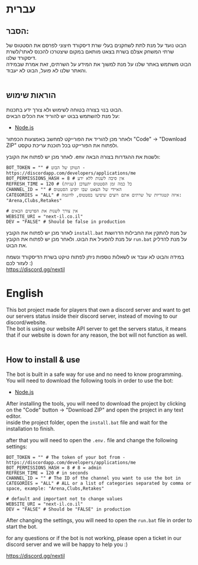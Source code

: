 # עברית

## הסבר:

הבוט נועד על מנת לתת לשחקנים בעלי שרת דיסקורד חיצוני לפרסם את הסטטוס של שרתי המשחק אצלם בשרת בצאט מותאם במקום שיצטרכו להכנס לאתר/לשרת דיסקורד שלנו.<br />
הבוט משתמש באתר שלנו על מנת למשוך את המידע על השרתים, זאת אמרת שבמידה והאתר שלנו לא פועל, הבוט לא יעבוד.<br /><br />

## הוראות שימוש

הבוט בנוי בצורה בטוחה לשימוש ולא צורך ידע בתכנות.<br />
על מנת להשתמש בבוט יש להוריד את הכלים הבאים:

-   [Node.js](https://nodejs.org/en/)<br />

ולאחר מכן להוריד את הפורייקט למחשב באמצעות הכפתור "Code" -> "Download ZIP" ולפתוח את הפורייקט בכל תוכנת עריכת טקסט.<br />

לאחר מכן יש לפתוח את הקובץ .env ולשנות את ההגדרות בצורה הבאה:

```env
BOT_TOKEN = "" # הטוקן של הבוט - https://discordapp.com/developers/applications/me
BOT_PERMISSIONS_HASH = 8 # אין סיבה לשנות ללא ידע
REFRESH_TIME = 120 # כל כמה זמן הסטטוס יתעדכן (שניות)
CHANNEL_ID = "" # האיידי של הצאט שבו יופיע הסטטוס
CATEGORIES = "ALL" # איזה קטגוריות של שרתים אתם רוצים שיפיעו בסטטוס, לדוגמה: "Arena,Clubs,Retakes"

# אין צורך לשנות את הפרטים הבאים
WEBSITE_URI = "next-il.co.il"
DEV = "FALSE" # Should be false in production
```

לאחר מכן יש לפתוח את הקובץ `install.bat` על מנת להתקין את החבילות הדרושות על מנת להפעיל את הבוט.
ולאחר מכן יש לפתוח את הקובץ `run.bat` על מנת להדליק את הבוט.<br />

במידה והבוט לא עובד או לשאלות נוספות ניתן לפתוח טיקט בשרת הדיסקורד ונשמח לעזור לכם :) <br />
https://discord.gg/nextil

# English

This bot project made for players that own a discord server and want to get our servers status inside their discord server, instead of moving to our discord/website.<br />
The bot is using our website API server to get the servers status, it means that if our website is down for any reason, the bot will not function as well.<br /><br />

## How to install & use

The bot is built in a safe way for use and no need to know programming.<br />
You will need to download the following tools in order to use the bot:

-   [Node.js](https://nodejs.org/en/)<br />

After installing the tools, you will need to download the project by clicking on the "Code" button -> "Download ZIP" and open the project in any text editor.<br />
inside the project folder, open the `install.bat` file and wait for the installation to finish.<br />

after that you will need to open the `.env.` file and change the following settings:

```env
BOT_TOKEN = "" # The token of your bot from - https://discordapp.com/developers/applications/me
BOT_PERMISSIONS_HASH = 8 # 8 = admin
REFRESH_TIME = 120 # in seconds
CHANNEL_ID = "" # The ID of the channel you want to use the bot in
CATEGORIES = "ALL" # ALL or a list of categories separated by comma or space, example: "Arena,Clubs,Retakes"

# default and important not to change values
WEBSITE_URI = "next-il.co.il"
DEV = "FALSE" # Should be "FALSE" in production
```

After changing the settings, you will need to open the `run.bat` file in order to start the bot.<br />

for any questions or if the bot is not working, please open a ticket in our discord server and we will be happy to help you :) <br />

https://discord.gg/nextil
